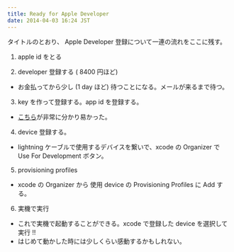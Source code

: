 ```yaml
---
title: Ready for Apple Developer
date: 2014-04-03 16:24 JST
---
```


タイトルのとおり、 Apple Developer 登録について一連の流れをここに残す。

1. apple id をとる

2. developer 登録する ( 8400 円ほど)

  - お金払ってから少し (1 day ほど) 待つことになる。メールが来るまで待つ。

3. key を作って登録する。app id を登録する。

  - [こちら](http://r-dimension.xsrv.jp/classes_j/ios_test/)が非常に分かり易かった。

4. device 登録する。

  - lightning ケーブルで使用するデバイスを繋いで、xcode の Organizer で Use For Development ボタン。

5. provisioning profiles

  - xcode の Organizer から 使用 device の Provisioning Profiles に Add する。

6. 実機で実行

  - これで実機で起動することができる。xcode で登録した device を選択して実行 !!
  - はじめて動かした時には少しくらい感動するかもしれない。


